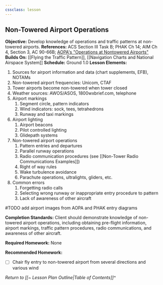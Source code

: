 ```yaml
---
cssclass: lesson
---
```

## Non-Towered Airport Operations

**Objective:** Develop knowledge of operations and traffic patterns at non-towered airports.
**References:** ACS Section III Task B; PHAK Ch 14; AIM Ch 4, Section 3, AC 90-66B; [AOPA's "Operations at Nontowered Airports"](https://www.aopa.org/-/media/files/aopa/home/pilot-resources/asi/safety-advisors/sa08.pdf)
**Builds On:** [[Flying the Traffic Pattern]], [[Navigation Charts and National Airspace System]]
**Schedule:** Ground 1.0
**Lesson Elements:**
1. Sources for airport information and data (chart supplements, EFB), NOTAMs
2. Non-towered airport frequencies: Unicom, CTAF
3. Tower airports become non-towered when tower closed
4. Weather sources: AWOS/ASOS, 1800wxbrief.com, telephone
5. Airport markings
	1. Segment circle, pattern indicators
	2. Wind indicators: sock, tees, tetrahedrons
	3. Runway and taxi markings
6. Airport lighting
	1. Airport beacons
	2. Pilot controlled lighting
	3. Glidepath systems
7. Non-towered airport operations
	1. Pattern entries and departures
	2. Parallel runway operations
	3. Radio communication procedures (see [[Non-Tower Radio Communications Examples]])
	4. Right of way rules
	5. Wake turbulence avoidance
	6. Parachute operations, ultralights, gliders, etc.
8. Common errors
	1. Forgetting radio calls
	2. Selecting wrong runway or inappropriate entry procedure to pattern
	3. Lack of awareness of other aircraft

#TODO add airport images from AOPA and PHAK entry diagrams

**Completion Standards:** Client should demonstrate knowledge of non-towered airport operations, including obtaining pre-flight information, airport markings, traffic pattern procedures, radio communications, and awareness of other aircraft.

**Required Homework:** None

**Recommended Homework:** 
- [ ] Chair fly entry to non-towered airport from several directions and various wind

*Return to [[~ Lesson Plan Outline|Table of Contents]]^*